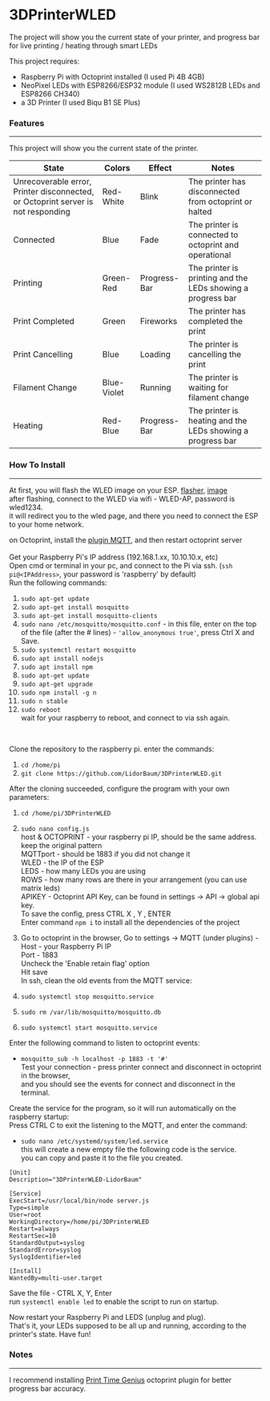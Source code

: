 # 3DPrinterWLED

The project will show you the current state of your printer, and progress bar for live printing / heating through smart LEDs

This project requires:

- Raspberry Pi with Octoprint installed (I used Pi 4B 4GB)
- NeoPixel LEDs with ESP8266/ESP32 module (I used WS2812B LEDs and ESP8266 CH340)
- a 3D Printer (I used Biqu B1 SE Plus)

### Features

---

This project will show you the current state of the printer.

| State                                                                            | Colors      | Effect       | Notes                                                       |
| -------------------------------------------------------------------------------- | ----------- | ------------ | ----------------------------------------------------------- |
| Unrecoverable error, Printer disconnected, or Octoprint server is not responding | Red-White   | Blink        | The printer has disconnected from octoprint or halted       |
| Connected                                                                        | Blue        | Fade         | The printer is connected to octoprint and operational       |
| Printing                                                                         | Green-Red   | Progress-Bar | The printer is printing and the LEDs showing a progress bar |
| Print Completed                                                                  | Green       | Fireworks    | The printer has completed the print                         |
| Print Cancelling                                                                 | Blue        | Loading      | The printer is cancelling the print                         |
| Filament Change                                                                  | Blue-Violet | Running      | The printer is waiting for filament change                  |
| Heating                                                                          | Red-Blue    | Progress-Bar | The printer is heating and the LEDs showing a progress bar  |

### How To Install

---

At first, you will flash the WLED image on your ESP. [flasher](https://github.com/esphome/esphome-flasher/releases), [image](https://github.com/Aircoookie/WLED/releases) <br />
after flashing, connect to the WLED via wifi - WLED-AP, password is wled1234. <br />
it will redirect you to the wled page, and there you need to connect the ESP to your home network. <br />

on Octoprint, install the [plugin MQTT](https://plugins.octoprint.org/plugins/mqtt/), and then restart octoprint server <br />
<br />
Get your Raspberry Pi's IP address (192.168.1.xx, 10.10.10.x, etc) <br />
Open cmd or terminal in your pc, and connect to the Pi via ssh. (`ssh pi@<IPAddress>`, your password is 'raspberry' by default) <br />
Run the following commands: <br />

1. `sudo apt-get update`
2. `sudo apt-get install mosquitto`
3. `sudo apt-get install mosquitto-clients`
4. `sudo nano /etc/mosquitto/mosquitto.conf` - in this file, enter on the top of the file (after the # lines) - `'allow_anonymous true'`, press Ctrl X and Save.
5. `sudo systemctl restart mosquitto`
6. `sudo apt install nodejs`
7. `sudo apt install npm`
8. `sudo apt-get update`
9. `sudo apt-get upgrade`
10. `sudo npm install -g n`
11. `sudo n stable`
12. `sudo reboot`
    <br />
    wait for your raspberry to reboot, and connect to via ssh again.

<br />

Clone the repository to the raspberry pi. enter the commands: <br />

1. `cd /home/pi`
2. `git clone https://github.com/LidorBaum/3DPrinterWLED.git`

After the cloning succeeded, configure the program with your own parameters: <br />

1. `cd /home/pi/3DPrinterWLED`
2. `sudo nano config.js` <br />
   host & OCTOPRINT - your raspberry pi IP, should be the same address. keep the original pattern <br />
   MQTTport - should be 1883 if you did not change it <br />
   WLED - the IP of the ESP <br />
   LEDS - how many LEDs you are using <br />
   ROWS - how many rows are there in your arrangement (you can use matrix leds) <br />
   APIKEY - Octoprint API Key, can be found in settings -> API -> global api key. <br />
   To save the config, press CTRL X , Y , ENTER <br />
   Enter command `npm i` to install all the dependencies of the project

3. Go to octoprint in the browser, Go to settings -> MQTT (under plugins) - <br />
   Host - your Raspberry Pi IP <br />
   Port - 1883 <br />
   Uncheck the 'Enable retain flag' option <br />
   Hit save <br/>
   In ssh, clean the old events from the MQTT service:
4. `sudo systemctl stop mosquitto.service`
5. `sudo rm /var/lib/mosquitto/mosquitto.db`
6. `sudo systemctl start mosquitto.service`

Enter the following command to listen to octoprint events: <br />

- `mosquitto_sub -h localhost -p 1883 -t '#'` <br />
  Test your connection - press printer connect and disconnect in octoprint in the browser, <br />
  and you should see the events for connect and disconnect in the terminal.

Create the service for the program, so it will run automatically on the raspberry startup: <br />
Press CTRL C to exit the listening to the MQTT, and enter the command: <br />

- `sudo nano /etc/systemd/system/led.service` <br />
  this will create a new empty file
  the following code is the service. <br />
  you can copy and paste it to the file you created.

```
[Unit]
Description="3DPrinterWLED-LidorBaum"

[Service]
ExecStart=/usr/local/bin/node server.js
Type=simple
User=root
WorkingDirectory=/home/pi/3DPrinterWLED
Restart=always
RestartSec=10
StandardOutput=syslog
StandardError=syslog
SyslogIdentifier=led

[Install]
WantedBy=multi-user.target
```

Save the file - CTRL X, Y, Enter <br />
run `systemctl enable led` to enable the script to run on startup. <br />

Now restart your Raspberry Pi and LEDS (unplug and plug). <br />
That's it, your LEDs supposed to be all up and running, according to the printer's state.
Have fun!

### Notes

---

I recommend installing [Print Time Genius](https://plugins.octoprint.org/plugins/PrintTimeGenius/) octoprint plugin for better progress bar accuracy.
